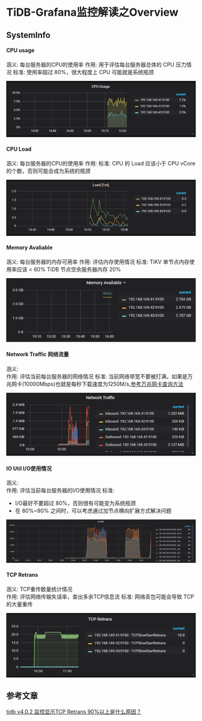 # TiDB-Grafana监控解读之Overview




## SystemInfo

#### CPU usage
涵义: 每台服务器的CPU的使用率 
作用: 用于评估每台服务器总体的 CPU 压力情况
标准: 使用率超过 80%，很大程度上 CPU 可能就是系统瓶颈  

![image.png](./tidb-overview-pic/cpu_usage.png)

#### CPU Load
涵义: 每台服务器的CPU的使用率 
作用: 
标准: CPU 的 Load 应该小于 CPU vCore 的个数，否则可能会成为系统的瓶颈    

![image.png](./tidb-overview-pic/load.png)

#### Memory Avaliable
涵义: 每台服务器的内存可用率 
作用: 评估内存使用情况
标准: TiKV 单节点内存使用率应该 < 60%
      TiDB 节点空余服务器内存 20%    

![image.png](./tidb-overview-pic/mem_avaliable.png)

#### Network Traffic 网络流量
涵义:  
作用: 评估当前每台服务器的网络情况
标准: 当前网络带宽不要被打满，如果是万兆网卡(10000Mbps)也就是每秒下载速度为1250M/s,[参考万兆网卡查询方法](../../TIDB实施归纳/TiDB-集群部署前环境检测.md)   

![image.png](./tidb-overview-pic/network_traffic.png)

#### IO Util I/O使用情况
涵义:  
作用: 评估当前每台服务器的I/O使用情况
标准:   
  - I/O最好不要超过 80%，否则很有可能变为系统瓶颈  
  - 在 80%~90% 之间时，可以考虑通过加节点横向扩展方式解决问题   

![image.png](./tidb-overview-pic/IO_Util.png)


#### TCP Retrans 
涵义: TCP重传数量统计情况  
作用: 评估网络传输失误率，查出多余TCP信息流
标准: 网络丢包可能会导致 TCP 的大量重传     

![image.png](./tidb-overview-pic/tcp_retrans.png)



## 参考文章

[tidb v4.0.2 监控显示TCP Retrans 90%以上是什么原因？](https://asktug.com/t/topic/36320)




